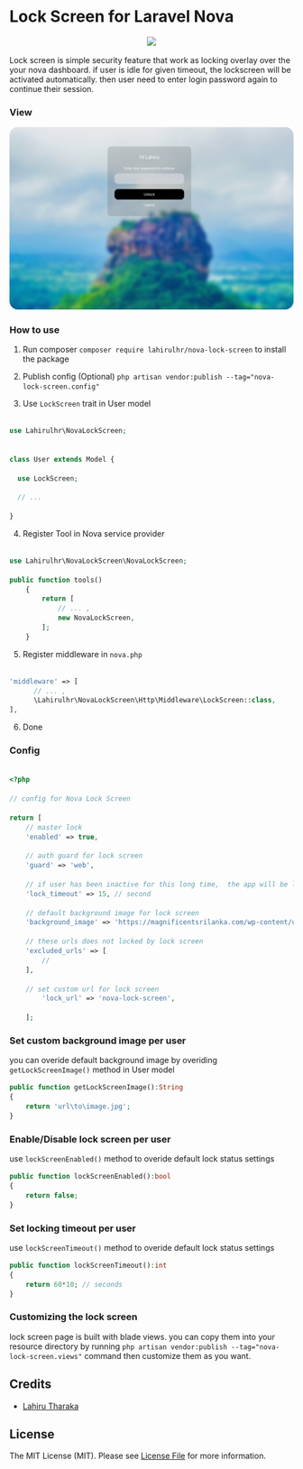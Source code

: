 # Lock Screen for Laravel Nova

<p align="center">

<img src="https://github.com/lahirulhr/nova-lockscreen/blob/29d54861af1a3dabde1d59bab75a7562615f38a8/cover.png" />

</p>

Lock screen is simple security feature that work as locking overlay over the your nova dashboard. if user is idle for given timeout, the lockscreen will be activated automatically. then user need to enter login password again to continue their session.


### View

<p align="center">

<img src="https://github.com/lahirulhr/nova-lock-screen/blob/3c84ee30a83159fca5271fd93c20174ed7b7b072/sample.png" />

</p>




### How to use

1. Run composer ``` composer require lahirulhr/nova-lock-screen ``` to install the package

2. Publish config (Optional) `` php artisan vendor:publish --tag="nova-lock-screen.config" ``

3. Use ``LockScreen`` trait in User model

```php

use Lahirulhr\NovaLockScreen;


class User extends Model {

  use LockScreen;
  
  // ... 

}


```

4. Register Tool in Nova service provider


``` php

use Lahirulhr\NovaLockScreen\NovaLockScreen;

public function tools()
    {
        return [
            // ... ,
            new NovaLockScreen,
        ];
    }

```

5. Register middleware in `` nova.php ``

``` php

'middleware' => [
      // ... ,
      \Lahirulhr\NovaLockScreen\Http\Middleware\LockScreen::class,
],

```

6. Done


### Config

``` php

<?php

// config for Nova Lock Screen

return [
    // master lock
    'enabled' => true,

    // auth guard for lock screen
    'guard' => 'web',

    // if user has been inactive for this long time,  the app will be locked 
    'lock_timeout' => 15, // second

    // default background image for lock screen
    'background_image' => 'https://magnificentsrilanka.com/wp-content/uploads/2022/01/sigiriya-from-pidurangala-1.jpg',

    // these urls does not locked by lock screen
    'excluded_urls' => [
        //
    ],

    // set custom url for lock screen
        'lock_url' => 'nova-lock-screen',
    
    ];

```


### Set custom background image per user

you can overide default background image by overiding `` getLockScreenImage()`` method in User model

``` php
public function getLockScreenImage():String
{
    return 'url\to\image.jpg';
}
```

### Enable/Disable lock screen per user

use ``` lockScreenEnabled() ``` method to overide default lock status settings

```php
public function lockScreenEnabled():bool
{
    return false;
}

```

### Set locking timeout per user

use ``` lockScreenTimeout() ``` method to overide default lock status settings

```php
public function lockScreenTimeout():int
{
    return 60*10; // seconds
}

```


### Customizing the lock screen

lock screen page is built with blade views. you can copy them into your resource directory by running `` php artisan vendor:publish --tag="nova-lock-screen.views" `` command
then customize them as you want.


## Credits

- [Lahiru Tharaka](https://github.com/lahirulhr)

## License

The MIT License (MIT). Please see [License File](LICENSE.md) for more information.
